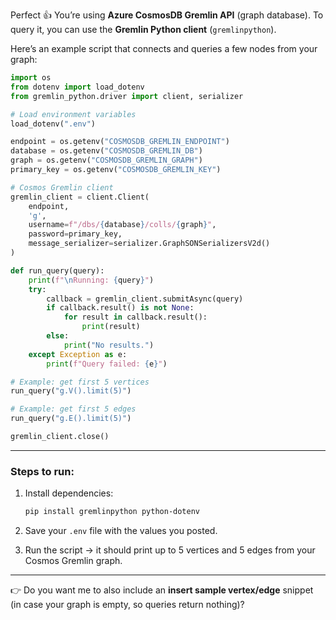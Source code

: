 Perfect 👍 You’re using **Azure CosmosDB Gremlin API** (graph database). To query it, you can use the **Gremlin Python client** (`gremlinpython`).

Here’s an example script that connects and queries a few nodes from your graph:

```python
import os
from dotenv import load_dotenv
from gremlin_python.driver import client, serializer

# Load environment variables
load_dotenv(".env")

endpoint = os.getenv("COSMOSDB_GREMLIN_ENDPOINT")
database = os.getenv("COSMOSDB_GREMLIN_DB")
graph = os.getenv("COSMOSDB_GREMLIN_GRAPH")
primary_key = os.getenv("COSMOSDB_GREMLIN_KEY")

# Cosmos Gremlin client
gremlin_client = client.Client(
    endpoint,
    'g',
    username=f"/dbs/{database}/colls/{graph}",
    password=primary_key,
    message_serializer=serializer.GraphSONSerializersV2d()
)

def run_query(query):
    print(f"\nRunning: {query}")
    try:
        callback = gremlin_client.submitAsync(query)
        if callback.result() is not None:
            for result in callback.result():
                print(result)
        else:
            print("No results.")
    except Exception as e:
        print(f"Query failed: {e}")

# Example: get first 5 vertices
run_query("g.V().limit(5)")

# Example: get first 5 edges
run_query("g.E().limit(5)")

gremlin_client.close()
```

---

### Steps to run:

1. Install dependencies:

   ```bash
   pip install gremlinpython python-dotenv
   ```
2. Save your `.env` file with the values you posted.
3. Run the script → it should print up to 5 vertices and 5 edges from your Cosmos Gremlin graph.

---

👉 Do you want me to also include an **insert sample vertex/edge** snippet (in case your graph is empty, so queries return nothing)?
